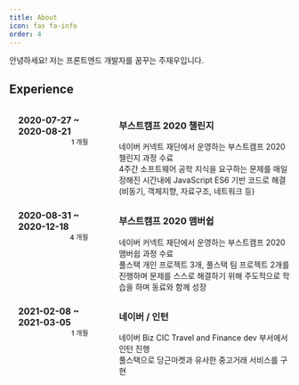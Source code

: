 ```yaml
---
title: About
icon: fas fa-info
order: 4
---
```


<style type='text/css'>
  [class*="containerV"] {
    display: flex;
    justify-content: space-between;}
  [class*="containerE"] {
    display: flex;
    margin-top: 8px;
    margin-left: 16px;}
  [class*="period"] {display: flex;
    flex-direction: column;
    align-items: flex-end;
    margin-top: 16px;
    margin-right: 40px;
    font-size: 16px;
    font-weight: 700;
    width: 200px;}
[class*="content"] {
    margin: 0 0 0 15px;
    width: 100%
    }
[class*="term"] {
    font-size: 12px;
    font-weight: 500;}
</style>

안녕하세요! 저는 프론트엔드 개발자를 꿈꾸는 주재우입니다.

## Experience

<div class="containerE">
    <div class="period">
        <span>2020-07-27 ~ 2020-08-21</span>
        <span class="term">1 개월</span>
    </div>
    <div class="content">
        <h3>부스트캠프 2020 챌린지</h3>
        <div>
            <span>네이버 커넥트 재단에서 운영하는 부스트캠프 2020 챌린지 과정 수료
            <br>
            4주간 소프트웨어 공학 지식을 요구하는 문제를 매일 정해진 시간내에 JavaScript ES6 기반 코드로 해결 (비동기, 객체지향, 자료구조, 네트워크 등)</span>
        </div>
    </div>
</div>

<div class="containerE">
<div class="period"><span>2020-08-31 ~ 2020-12-18</span>
<span class="term">4 개월</span>
</div>
<div class="content"><h3>부스트캠프 2020 맴버쉽</h3>
<div><span>네이버 커넥트 재단에서 운영하는 부스트캠프 2020 맴버쉽 과정 수료<br>풀스택 개인 프로젝트 3개, 풀스택 팀 프로젝트 2개를 진행하며 문제를 스스로 해결하기 위해 주도적으로 학습을 하며 동료와 함께 성장</span></div>
</div>
</div>

<div class="containerE">
<div class="period"><span>2021-02-08 ~ 2021-03-05</span>
<span class="term">1 개월</span>
</div>
<div class="content"><h3>네이버 / 인턴</h3>
<div><span>네이버 Biz CIC Travel and Finance dev 부서에서 인턴 진행<br>풀스택으로 당근마켓과 유사한 중고거래 서비스를 구현</span></div>
</div>
</div>
